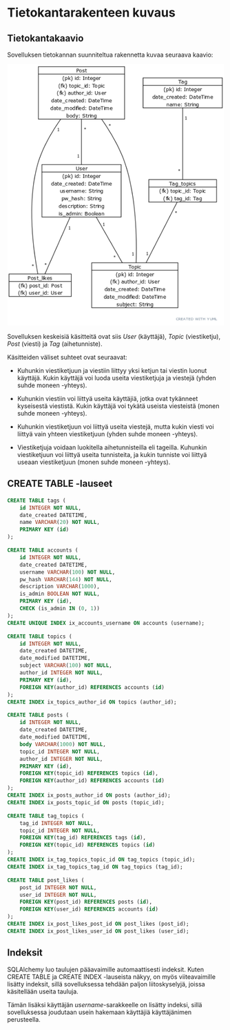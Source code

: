 # Tietokantarakenteen kuvaus

## Tietokantakaavio

Sovelluksen tietokannan suunniteltua rakennetta kuvaa seuraava kaavio:

![Tietokantakaavio](https://raw.githubusercontent.com/joonaspartanen/tsoha-forum/master/documentation/images/db_structure_final.png)

Sovelluksen keskeisiä käsitteitä ovat siis _User_ (käyttäjä), _Topic_ (viestiketju), _Post_ (viesti) ja _Tag_ (aihetunniste).

Käsitteiden väliset suhteet ovat seuraavat:

- Kuhunkin viestiketjuun ja viestiin liittyy yksi ketjun tai viestin luonut käyttäjä. Kukin käyttäjä voi luoda useita viestiketjuja ja viestejä (yhden suhde moneen -yhteys).

- Kuhunkin viestiin voi liittyä useita käyttäjiä, jotka ovat tykänneet kyseisestä viestistä. Kukin käyttäjä voi tykätä useista viesteistä (monen suhde moneen -yhteys).

- Kuhunkin viestiketjuun voi liittyä useita viestejä, mutta kukin viesti voi liittyä vain yhteen viestiketjuun (yhden suhde moneen -yhteys).

- Viestiketjuja voidaan luokitella aihetunnisteilla eli tageilla. Kuhunkin viestiketjuun voi liittyä useita tunnisteita, ja kukin tunniste voi liittyä useaan viestiketjuun (monen suhde moneen -yhteys).

## CREATE TABLE -lauseet

```sql
CREATE TABLE tags (
    id INTEGER NOT NULL,
    date_created DATETIME,
    name VARCHAR(20) NOT NULL,
    PRIMARY KEY (id)
);
```

```sql
CREATE TABLE accounts (
    id INTEGER NOT NULL,
    date_created DATETIME,
    username VARCHAR(100) NOT NULL,
    pw_hash VARCHAR(144) NOT NULL,
    description VARCHAR(1000),
    is_admin BOOLEAN NOT NULL,
    PRIMARY KEY (id),
    CHECK (is_admin IN (0, 1))
);
CREATE UNIQUE INDEX ix_accounts_username ON accounts (username);
```

```sql
CREATE TABLE topics (
    id INTEGER NOT NULL,
    date_created DATETIME,
    date_modified DATETIME,
    subject VARCHAR(100) NOT NULL,
    author_id INTEGER NOT NULL,
    PRIMARY KEY (id),
    FOREIGN KEY(author_id) REFERENCES accounts (id)
);
CREATE INDEX ix_topics_author_id ON topics (author_id);
```

```sql
CREATE TABLE posts (
    id INTEGER NOT NULL,
    date_created DATETIME,
    date_modified DATETIME,
    body VARCHAR(1000) NOT NULL,
    topic_id INTEGER NOT NULL,
    author_id INTEGER NOT NULL,
    PRIMARY KEY (id),
    FOREIGN KEY(topic_id) REFERENCES topics (id),
    FOREIGN KEY(author_id) REFERENCES accounts (id)
);
CREATE INDEX ix_posts_author_id ON posts (author_id);
CREATE INDEX ix_posts_topic_id ON posts (topic_id);
```

```sql
CREATE TABLE tag_topics (
    tag_id INTEGER NOT NULL,
    topic_id INTEGER NOT NULL,
    FOREIGN KEY(tag_id) REFERENCES tags (id),
    FOREIGN KEY(topic_id) REFERENCES topics (id)
);
CREATE INDEX ix_tag_topics_topic_id ON tag_topics (topic_id);
CREATE INDEX ix_tag_topics_tag_id ON tag_topics (tag_id);
```

```sql
CREATE TABLE post_likes (
    post_id INTEGER NOT NULL,
    user_id INTEGER NOT NULL,
    FOREIGN KEY(post_id) REFERENCES posts (id),
    FOREIGN KEY(user_id) REFERENCES accounts (id)
);
CREATE INDEX ix_post_likes_post_id ON post_likes (post_id);
CREATE INDEX ix_post_likes_user_id ON post_likes (user_id);
```

## Indeksit

SQLAlchemy luo taulujen pääavaimille automaattisesti indeksit. Kuten CREATE TABLE ja CREATE INDEX -lauseista näkyy, on myös viiteavaimille lisätty indeksit, sillä sovelluksessa tehdään paljon liitoskyselyjä, joissa käsitellään useita tauluja.

Tämän lisäksi käyttäjän _username_-sarakkeelle on lisätty indeksi, sillä sovelluksessa joudutaan usein hakemaan käyttäjiä käyttäjänimen perusteella.

